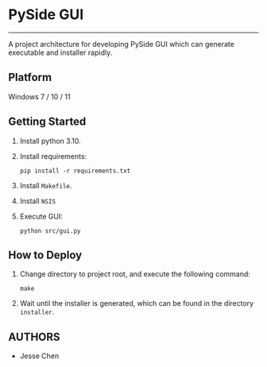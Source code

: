 # PySide GUI

---

A project architecture for developing PySide GUI which can generate executable and installer rapidly.

## Platform

Windows 7 / 10 / 11

## Getting Started

1. Install python 3.10.

2. Install requirements:
    ```
    pip install -r requirements.txt
    ```

3. Install ```Makefile```.

4. Install ```NSIS```

5. Execute GUI:
    ```
    python src/gui.py
    ```

## How to Deploy

1. Change directory to project root, and execute the following command:
   ```
   make
   ```

2. Wait until the installer is generated, which can be found in the directory ```installer```.

## AUTHORS

* Jesse Chen
